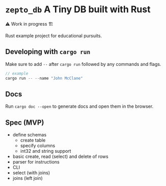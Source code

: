 # `zepto_db` A Tiny DB built with Rust

⚠️ Work in progress 🏗️

Rust example project for educational pursuits.

## Developing with `cargo run`

Make sure to add `--` after `cargo run` followed by any commands and flags.

```rs
// example
cargo run -- --name "John McClane"
```

## Docs

Run `cargo doc --open` to generate docs and open them in the browser.

## Spec (MVP)

- define schemas
  - create table
  - specify columns
  - int32 and string support
- basic create, read (select) and delete of rows
- parser for instructions
- CLI
- select (with joins)
- joins (left join)
